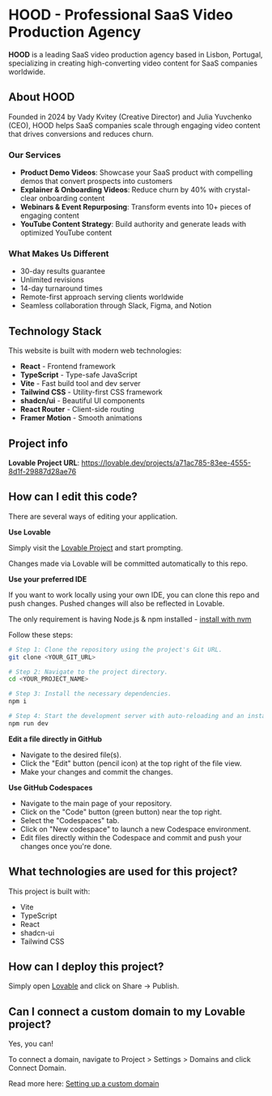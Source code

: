 # HOOD - Professional SaaS Video Production Agency

**HOOD** is a leading SaaS video production agency based in Lisbon, Portugal, specializing in creating high-converting video content for SaaS companies worldwide.

## About HOOD

Founded in 2024 by Vady Kvitey (Creative Director) and Julia Yuvchenko (CEO), HOOD helps SaaS companies scale through engaging video content that drives conversions and reduces churn.

### Our Services

- **Product Demo Videos**: Showcase your SaaS product with compelling demos that convert prospects into customers
- **Explainer & Onboarding Videos**: Reduce churn by 40% with crystal-clear onboarding content
- **Webinars & Event Repurposing**: Transform events into 10+ pieces of engaging content
- **YouTube Content Strategy**: Build authority and generate leads with optimized YouTube content

### What Makes Us Different

- 30-day results guarantee
- Unlimited revisions
- 14-day turnaround times
- Remote-first approach serving clients worldwide
- Seamless collaboration through Slack, Figma, and Notion

## Technology Stack

This website is built with modern web technologies:
- **React** - Frontend framework
- **TypeScript** - Type-safe JavaScript
- **Vite** - Fast build tool and dev server
- **Tailwind CSS** - Utility-first CSS framework
- **shadcn/ui** - Beautiful UI components
- **React Router** - Client-side routing
- **Framer Motion** - Smooth animations

## Project info

**Lovable Project URL**: https://lovable.dev/projects/a71ac785-83ee-4555-8d1f-29887d28ae76

## How can I edit this code?

There are several ways of editing your application.

**Use Lovable**

Simply visit the [Lovable Project](https://lovable.dev/projects/a71ac785-83ee-4555-8d1f-29887d28ae76) and start prompting.

Changes made via Lovable will be committed automatically to this repo.

**Use your preferred IDE**

If you want to work locally using your own IDE, you can clone this repo and push changes. Pushed changes will also be reflected in Lovable.

The only requirement is having Node.js & npm installed - [install with nvm](https://github.com/nvm-sh/nvm#installing-and-updating)

Follow these steps:

```sh
# Step 1: Clone the repository using the project's Git URL.
git clone <YOUR_GIT_URL>

# Step 2: Navigate to the project directory.
cd <YOUR_PROJECT_NAME>

# Step 3: Install the necessary dependencies.
npm i

# Step 4: Start the development server with auto-reloading and an instant preview.
npm run dev
```

**Edit a file directly in GitHub**

- Navigate to the desired file(s).
- Click the "Edit" button (pencil icon) at the top right of the file view.
- Make your changes and commit the changes.

**Use GitHub Codespaces**

- Navigate to the main page of your repository.
- Click on the "Code" button (green button) near the top right.
- Select the "Codespaces" tab.
- Click on "New codespace" to launch a new Codespace environment.
- Edit files directly within the Codespace and commit and push your changes once you're done.

## What technologies are used for this project?

This project is built with:

- Vite
- TypeScript
- React
- shadcn-ui
- Tailwind CSS

## How can I deploy this project?

Simply open [Lovable](https://lovable.dev/projects/a71ac785-83ee-4555-8d1f-29887d28ae76) and click on Share -> Publish.

## Can I connect a custom domain to my Lovable project?

Yes, you can!

To connect a domain, navigate to Project > Settings > Domains and click Connect Domain.

Read more here: [Setting up a custom domain](https://docs.lovable.dev/tips-tricks/custom-domain#step-by-step-guide)
